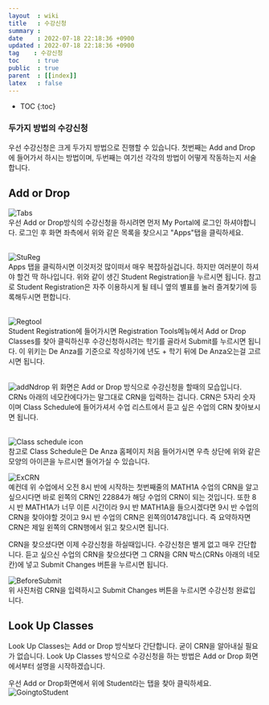 ```yaml
---
layout  : wiki
title   : 수강신청
summary : 
date    : 2022-07-18 22:18:36 +0900
updated : 2022-07-18 22:18:36 +0900
tag    : 수강신청
toc     : true
public  : true
parent  : [[index]]
latex   : false
---
```

* TOC
{:toc}

### 두가지 방법의 수강신청
우선 수강신청은 크게 두가지 방법으로 진행할 수 있습니다. 첫번째는 Add and Drop에 들어가서 하시는 방법이며, 두번째는  여기선 각각의 방법이 어떻게 작동하는지 서술합니다.  


## Add or Drop
![Tabs](https://user-images.githubusercontent.com/108209464/180726719-bfb638d7-66b7-4d5d-97f2-b1f27a01fb6d.PNG)  
우선 Add or Drop방식의 수강신청을 하시려면 먼저 My Portal에 로그인 하셔야합니다. 로그인 후 화면 좌측에서 위와 같은 목록을 찾으시고 "Apps"탭을 클릭하세요.  
<br/>  

![StuReg](https://user-images.githubusercontent.com/108209464/180726828-65d713a2-509d-4f45-884f-9e8e42c6e70a.PNG)  
Apps 탭을 클릭하시면 이것저것 많이떠서 매우 복잡하실겁니다. 하지만 여러분이 하셔야 할건 딱 하나입니다. 위와 같이 생긴 Student Registration을 누르시면 됩니다. 참고로 Student Registration은 자주 이용하시게 될 테니 옆의 별표를 눌러 즐겨찾기에 등록해두시면 편합니다.  
<br/>  

![Regtool](https://user-images.githubusercontent.com/108209464/180726880-56db3d6a-0d45-4478-96e3-4bbb4294c043.PNG)  
Student Registration에 들어가시면 Registration Tools메뉴에서 Add or Drop Classes를 찾아 클릭하신후 수강신청하시려는 학기를 골라서 Submit를 누르시면 됩니다. 이 위키는 De Anza를 기준으로 작성하기에 년도 + 학기 뒤에 De Anza오는걸 고르시면 됩니다.  
<br/>

![addNdrop](https://user-images.githubusercontent.com/108209464/179709555-16e0bdf8-2a4c-4ff5-bbc3-a45b3438a184.PNG)
위 화면은 Add or Drop 방식으로 수강신청을 할때의 모습입니다. CRNs 아래의 네모칸에다가는 말그대로 CRN을 입력하는 겁니다. CRN은 5자리 숫자이며 Class Schedule에 들어가셔서 수업 리스트에서 듣고 싶은 수업의 CRN 찾아보시면 됩니다.  
<br/>

![Class schedule icon](https://user-images.githubusercontent.com/108209464/180726988-88eb490d-af97-4cff-8e36-785f5fe773d8.PNG)  
참고로 Class Schedule은 De Anza 홈페이지 처음 들어가시면 우측 상단에 위와 같은 모양의 아이콘을 누르시면 들어가실 수 있습니다.  

![ExCRN](https://user-images.githubusercontent.com/108209464/180727078-a4bf7b73-6ad3-4152-a762-635208019c65.PNG)  
예컨데 위 수업에서 오전 8시 반에 시작하는 첫번째줄의 MATH1A 수업의 CRN을 알고 싶으시다면 바로 왼쪽의 CRN인 22884가 해당 수업의 CRN이 되는 것입니다. 또한 8시 반 MATH1A가 너무 이른 시간이라 9시 반 MATH1A을 들으시겠다면 9시 반 수업의 CRN을 찾아야할 것이고 9시 반 수업의 CRN은 왼쪽의01478입니다. 즉 요약하자면 CRN은 제일 왼쪽의 CRN행에서 읽고 찾으시면 됩니다.  

CRN을 찾으셨다면 이제 수강신청을 하실때입니다. 수강신청은 별게 없고 매우 간단합니다. 듣고 싶으신 수업의 CRN을 찾으셨다면 그 CRN을 CRN 박스(CRNs 아래의 네모칸)에 넣고 Submit Changes 버튼을 누르시면 됩니다.

![BeforeSubmit](https://user-images.githubusercontent.com/108209464/180727136-e9aea9e0-2278-4afe-9d45-4c764bf8c747.PNG)  
위 사진처럼 CRN을 입력하시고 Submit Changes 버튼을 누르시면 수강신청 완료입니다.



## Look Up Classes
Look Up Classes는 Add or Drop 방식보다 간단합니다. 굳이 CRN을 알아내실 필요가 없습니다. Look Up Classes 방식으로 수강신청을 하는 방법은 Add or Drop 화면에서부터 설명을 시작하겠습니다.  

우선 Add or Drop화면에서 위에 Student라는 탭을 찾아 클릭하세요.  
![GoingtoStudent](https://user-images.githubusercontent.com/108209464/180727233-5f087652-e1b1-4329-bbe2-2d5a528b17a8.PNG)

